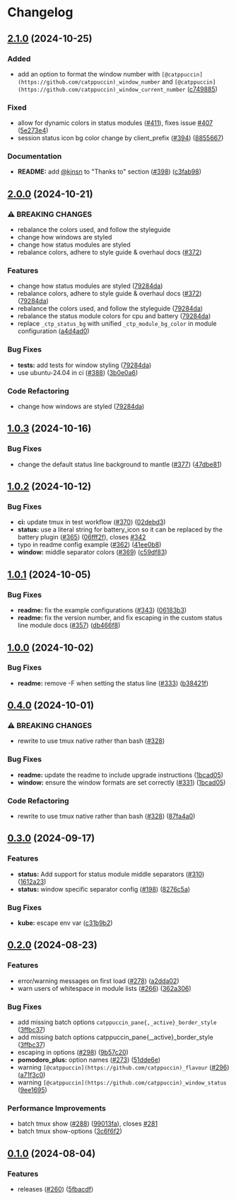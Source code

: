 # Changelog

## [2.1.0](https://github.com/catppuccin/tmux/compare/v2.0.0...v2.1.0) (2024-10-25)


### Added

* add an option to format the window number with `[@catppuccin](https://github.com/catppuccin)_window_number` and `[@catppuccin](https://github.com/catppuccin)_window_current_number` ([c749885](https://github.com/catppuccin/tmux/commit/c74988511a462bdf07c5fc9ce88157b93a4ed185))


### Fixed

* allow for dynamic colors in status modules ([#411](https://github.com/catppuccin/tmux/issues/411)), fixes issue [#407](https://github.com/catppuccin/tmux/issues/407) ([5e273e4](https://github.com/catppuccin/tmux/commit/5e273e41dd3188a1a0e795b120623c95de491445))
* session status icon bg color change by client_prefix ([#394](https://github.com/catppuccin/tmux/issues/394)) ([8855667](https://github.com/catppuccin/tmux/commit/885566714315915547516de5c2f1b660f8e524c2))


### Documentation

* **README:** add [@kjnsn](https://github.com/kjnsn) to "Thanks to" section ([#398](https://github.com/catppuccin/tmux/issues/398)) ([c3fab98](https://github.com/catppuccin/tmux/commit/c3fab98ab4248a2a78c8193ad48f0991b7bfa1e3))

## [2.0.0](https://github.com/catppuccin/tmux/compare/v1.0.3...v2.0.0) (2024-10-21)


### ⚠ BREAKING CHANGES

* rebalance the colors used, and follow the styleguide
* change how windows are styled
* change how status modules are styled
* rebalance colors, adhere to style guide & overhaul docs ([#372](https://github.com/catppuccin/tmux/issues/372))

### Features

* change how status modules are styled ([79284da](https://github.com/catppuccin/tmux/commit/79284da665bf5d39d304e23df4165c8ac37f9b7a))
* rebalance colors, adhere to style guide & overhaul docs ([#372](https://github.com/catppuccin/tmux/issues/372)) ([79284da](https://github.com/catppuccin/tmux/commit/79284da665bf5d39d304e23df4165c8ac37f9b7a))
* rebalance the colors used, and follow the styleguide ([79284da](https://github.com/catppuccin/tmux/commit/79284da665bf5d39d304e23df4165c8ac37f9b7a))
* rebalance the status module colors for cpu and battery ([79284da](https://github.com/catppuccin/tmux/commit/79284da665bf5d39d304e23df4165c8ac37f9b7a))
* replace `_ctp_status_bg` with unified `_ctp_module_bg_color` in module configuration ([a4d4ad0](https://github.com/catppuccin/tmux/commit/a4d4ad09cc8b5c9338cbd4510450d0ae997a7710))


### Bug Fixes

* **tests:** add tests for window styling ([79284da](https://github.com/catppuccin/tmux/commit/79284da665bf5d39d304e23df4165c8ac37f9b7a))
* use ubuntu-24.04 in ci ([#388](https://github.com/catppuccin/tmux/issues/388)) ([3b0e0a6](https://github.com/catppuccin/tmux/commit/3b0e0a6f0741bf09149f23620516decd7b5f5ba5))


### Code Refactoring

* change how windows are styled ([79284da](https://github.com/catppuccin/tmux/commit/79284da665bf5d39d304e23df4165c8ac37f9b7a))

## [1.0.3](https://github.com/catppuccin/tmux/compare/v1.0.2...v1.0.3) (2024-10-16)


### Bug Fixes

* change the default status line background to mantle ([#377](https://github.com/catppuccin/tmux/issues/377)) ([47dbe81](https://github.com/catppuccin/tmux/commit/47dbe818e3ad7a008ccbd3e5d69a29a4509f7d07))

## [1.0.2](https://github.com/catppuccin/tmux/compare/v1.0.1...v1.0.2) (2024-10-12)


### Bug Fixes

* **ci:** update tmux in test workflow ([#370](https://github.com/catppuccin/tmux/issues/370)) ([02debd3](https://github.com/catppuccin/tmux/commit/02debd396802af9fe4b41601739e48ef38217533))
* **status:** use a literal string for battery_icon so it can be replaced by the battery plugin ([#365](https://github.com/catppuccin/tmux/issues/365)) ([06fff2f](https://github.com/catppuccin/tmux/commit/06fff2f40ec4a5cd2c9e064bc7fde22130ecd4bb)), closes [#342](https://github.com/catppuccin/tmux/issues/342)
* typo in readme config example ([#362](https://github.com/catppuccin/tmux/issues/362)) ([41ee0b8](https://github.com/catppuccin/tmux/commit/41ee0b89acb3f4afe531209558d6b8e4d7d4ae1a))
* **window:** middle separator colors ([#369](https://github.com/catppuccin/tmux/issues/369)) ([c59df83](https://github.com/catppuccin/tmux/commit/c59df83d68e64feb8d015c2eb3f8b90febc95a53))

## [1.0.1](https://github.com/catppuccin/tmux/compare/v1.0.0...v1.0.1) (2024-10-05)


### Bug Fixes

* **readme:** fix the example configurations ([#343](https://github.com/catppuccin/tmux/issues/343)) ([06183b3](https://github.com/catppuccin/tmux/commit/06183b31216b4ed917760b3d59565e242eee6a64))
* **readme:** fix the version number, and fix escaping in the custom status line module docs ([#357](https://github.com/catppuccin/tmux/issues/357)) ([db466f8](https://github.com/catppuccin/tmux/commit/db466f8c2dbcfdd84e501ee8274bdfdcf049d65d))

## [1.0.0](https://github.com/catppuccin/tmux/compare/v0.4.0...v1.0.0) (2024-10-02)


### Bug Fixes

* **readme:** remove -F when setting the status line ([#333](https://github.com/catppuccin/tmux/issues/333)) ([b38421f](https://github.com/catppuccin/tmux/commit/b38421fa15d8dfafecaf6f438115cfe3c1259bf0))

## [0.4.0](https://github.com/catppuccin/tmux/compare/v0.3.0...v0.4.0) (2024-10-01)


### ⚠ BREAKING CHANGES

* rewrite to use tmux native rather than bash ([#328](https://github.com/catppuccin/tmux/issues/328))

### Bug Fixes

* **readme:** update the readme to include upgrade instructions ([1bcad05](https://github.com/catppuccin/tmux/commit/1bcad05f206fb4bb9706403da24b97d2cdb64bad))
* **window:** ensure the window formats are set correctly ([#331](https://github.com/catppuccin/tmux/issues/331)) ([1bcad05](https://github.com/catppuccin/tmux/commit/1bcad05f206fb4bb9706403da24b97d2cdb64bad))


### Code Refactoring

* rewrite to use tmux native rather than bash ([#328](https://github.com/catppuccin/tmux/issues/328)) ([87fa4a0](https://github.com/catppuccin/tmux/commit/87fa4a08c5a7fdbef3130f05a8b12f0ca26d4a46))

## [0.3.0](https://github.com/catppuccin/tmux/compare/v0.2.0...v0.3.0) (2024-09-17)


### Features

* **status:** Add support for status module middle separators ([#310](https://github.com/catppuccin/tmux/issues/310)) ([1612a23](https://github.com/catppuccin/tmux/commit/1612a23174a6771ac466312eb156f83b8b89d907))
* **status:** window specific separator config ([#198](https://github.com/catppuccin/tmux/issues/198)) ([8276c5a](https://github.com/catppuccin/tmux/commit/8276c5a5e33dbbbae3d370db2f6129e20b402f8a))


### Bug Fixes

* **kube:** escape env var ([c31b9b2](https://github.com/catppuccin/tmux/commit/c31b9b2c6c7c50abbebd02b80c4fd32b2782a011))

## [0.2.0](https://github.com/catppuccin/tmux/compare/v0.1.0...v0.2.0) (2024-08-23)


### Features

* error/warning messages on first load ([#278](https://github.com/catppuccin/tmux/issues/278)) ([a2dda02](https://github.com/catppuccin/tmux/commit/a2dda02b43194aec5deddf2890c28c76b4c11ed4))
* warn users of whitespace in module lists ([#266](https://github.com/catppuccin/tmux/issues/266)) ([362a306](https://github.com/catppuccin/tmux/commit/362a306db71794f04d0995fc058bcaa094d1af70))


### Bug Fixes

* add missing batch options `catppuccin_pane{,_active}_border_style` ([3ffbc37](https://github.com/catppuccin/tmux/commit/3ffbc3700b4c1c3e2c4d015c5a51ccef555dabaf))
* add missing batch options catppuccin_pane{,_active}_border_style ([3ffbc37](https://github.com/catppuccin/tmux/commit/3ffbc3700b4c1c3e2c4d015c5a51ccef555dabaf))
* escaping in options ([#298](https://github.com/catppuccin/tmux/issues/298)) ([9b57c20](https://github.com/catppuccin/tmux/commit/9b57c2002081fff8af16b878f1369d46788c0409))
* **pomodoro_plus:** option names ([#273](https://github.com/catppuccin/tmux/issues/273)) ([51dde6e](https://github.com/catppuccin/tmux/commit/51dde6e8d4d3d8da97d915b01594a08aa4ac0cca))
* warning `[@catppuccin](https://github.com/catppuccin)_flavour` ([#296](https://github.com/catppuccin/tmux/issues/296)) ([a71f3c0](https://github.com/catppuccin/tmux/commit/a71f3c039bed8a7c49fc390a50befec5db2c4af9))
* warning `[@catppuccin](https://github.com/catppuccin)_window_status` ([9ee1695](https://github.com/catppuccin/tmux/commit/9ee1695d757c16e2f236858b8d3f88be9fb666fa))


### Performance Improvements

* batch tmux show ([#288](https://github.com/catppuccin/tmux/issues/288)) ([99013fa](https://github.com/catppuccin/tmux/commit/99013fafe6a98416079b3b84751f2eb540e17c79)), closes [#281](https://github.com/catppuccin/tmux/issues/281)
* batch tmux show-options ([3c6f6f2](https://github.com/catppuccin/tmux/commit/3c6f6f282b3bb17554dc2b4b80760b6507acfd65))

## [0.1.0](https://github.com/catppuccin/tmux/compare/v0.0.1...v0.1.0) (2024-08-04)


### Features

* releases ([#260](https://github.com/catppuccin/tmux/issues/260)) ([5fbacdf](https://github.com/catppuccin/tmux/commit/5fbacdf3559cf4496eef02aead087b3bb715e570))
